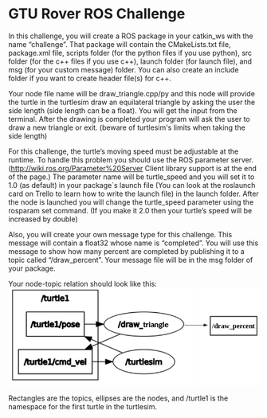 # GTU Rover ROS Challenge

In this challenge, you will create a ROS package in your catkin_ws with the name “challenge”. That package will contain the CMakeLists.txt file, package.xml file, scripts folder (for the python files if you use python), src folder (for the c++ files if you use c++), launch folder (for launch file), and msg (for your custom message) folder. You can also create an include folder if you want to create header file(s) for c++.

Your node file name will be draw_triangle.cpp/py and this node will provide the turtle in the turtlesim draw an equilateral triangle by asking the user the side length (side length can be a float). You will get the input from the terminal. After the drawing is completed your program will ask the user to draw a new triangle or exit. (beware of turtlesim's limits when taking the side length)

For this challenge, the turtle’s moving speed must be adjustable at the runtime. To handle this problem you should use the ROS parameter server. (http://wiki.ros.org/Parameter%20Server Client library support is at the end of the page.)
The parameter name will be turtle_speed and you will set it to 1.0 (as default) in your package`s launch file (You can look at the roslaunch card on Trello to learn how to write the launch file) in the launch folder. After the node is launched you will change the turtle_speed parameter using the rosparam set command. (If you make it 2.0 then your turtle’s speed will be increased by double)

Also, you will create your own message type for this challenge. This message will contain
a float32 whose name is “completed”. You will use this message to show how many percent are completed by publishing it to a topic called “/draw_percent”. Your message file will be in the msg folder of your package.

Your node-topic relation should look like this:
![plot](./scheme1.png)

Rectangles are the topics, ellipses are the nodes, and /turtle1 is the namespace for the first turtle in the turtlesim.
